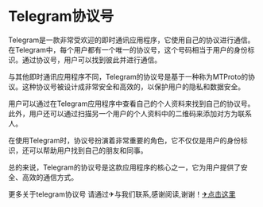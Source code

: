 # Telegram协议号

Telegram是一款非常受欢迎的即时通讯应用程序，它使用自己的协议进行通信。在Telegram中，每个用户都有一个唯一的协议号，这个号码相当于用户的身份标识。通过协议号，用户可以找到彼此并进行通信。

与其他即时通讯应用程序不同，Telegram的协议号是基于一种称为MTProto的协议。这种协议号被设计成非常安全和高效的，以保护用户的隐私和数据安全。

用户可以通过在Telegram应用程序中查看自己的个人资料来找到自己的协议号。此外，用户还可以通过扫描另一个用户的个人资料中的二维码来添加对方为联系人。

在使用Telegram时，协议号扮演着非常重要的角色，它不仅仅是用户的身份标识，还可以帮助用户找到自己的朋友和同事。

总的来说，Telegram的协议号是这款应用程序的核心之一，它为用户提供了安全、高效的通信方式。

更多关于telegram协议号 请通过✈与我们联系,感谢阅读,谢谢！[✈点击这里](https://t.me/lm66bot)